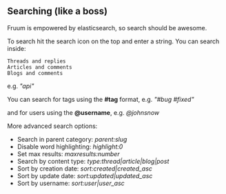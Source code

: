 
## Searching (like a boss)

Fruum is empowered by elasticsearch, so search should be awesome.

To search hit the search icon on the top and enter a string. You can search inside:

    Threads and replies
    Articles and comments
    Blogs and comments

e.g. _"api"_

You can search for tags using the **#tag** format, e.g. _"#bug #fixed"_

and for users using the **@username**, e.g. _@johnsnow_

More advanced search options:

 - Search in parent category: _parent:slug_
 - Disable word highlighting: _highlight:0_
 - Set max results: _maxresults:number_
 - Search by content type: _type:thread|article|blog|post_
 - Sort by creation date: _sort:created|created_asc_
 - Sort by update date: _sort:updated|updated_asc_
 - Sort by username: _sort:user|user_asc_

